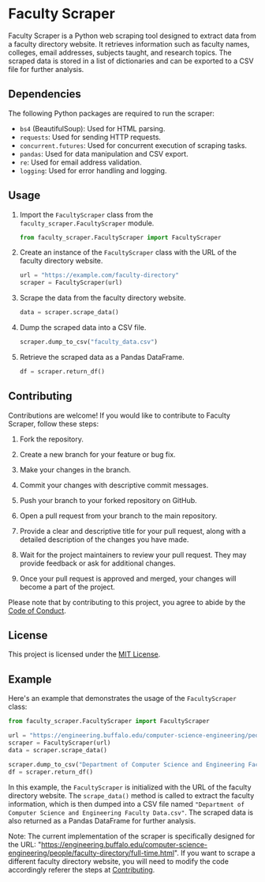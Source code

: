 # Faculty Scraper

Faculty Scraper is a Python web scraping tool designed to extract data from a faculty directory website. It retrieves information such as faculty names, colleges, email addresses, subjects taught, and research topics. The scraped data is stored in a list of dictionaries and can be exported to a CSV file for further analysis.

## Dependencies

The following Python packages are required to run the scraper:

- `bs4` (BeautifulSoup): Used for HTML parsing.
- `requests`: Used for sending HTTP requests.
- `concurrent.futures`: Used for concurrent execution of scraping tasks.
- `pandas`: Used for data manipulation and CSV export.
- `re`: Used for email address validation.
- `logging`: Used for error handling and logging.

## Usage

1. Import the `FacultyScraper` class from the `faculty_scraper.FacultyScraper` module.

   ```python
   from faculty_scraper.FacultyScraper import FacultyScraper
   ```

2. Create an instance of the `FacultyScraper` class with the URL of the faculty directory website.

   ```python
   url = "https://example.com/faculty-directory"
   scraper = FacultyScraper(url)
   ```

3. Scrape the data from the faculty directory website.

   ```python
   data = scraper.scrape_data()
   ```

4. Dump the scraped data into a CSV file.

   ```python
   scraper.dump_to_csv("faculty_data.csv")
   ```

5. Retrieve the scraped data as a Pandas DataFrame.

   ```python
   df = scraper.return_df()
   ```

## Contributing

Contributions are welcome! If you would like to contribute to Faculty Scraper, follow these steps:

1. Fork the repository.

2. Create a new branch for your feature or bug fix.

3. Make your changes in the branch.

4. Commit your changes with descriptive commit messages.

5. Push your branch to your forked repository on GitHub.

6. Open a pull request from your branch to the main repository.

7. Provide a clear and descriptive title for your pull request, along with a detailed description of the changes you have made.

8. Wait for the project maintainers to review your pull request. They may provide feedback or ask for additional changes.

9. Once your pull request is approved and merged, your changes will become a part of the project.

Please note that by contributing to this project, you agree to abide by the [Code of Conduct](CODE_OF_CONDUCT.md).

## License

This project is licensed under the [MIT License](LICENSE).

## Example

Here's an example that demonstrates the usage of the `FacultyScraper` class:

```python
from faculty_scraper.FacultyScraper import FacultyScraper

url = "https://engineering.buffalo.edu/computer-science-engineering/people/faculty-directory/full-time.html"
scraper = FacultyScraper(url)
data = scraper.scrape_data()

scraper.dump_to_csv("Department of Computer Science and Engineering Faculty Data.csv")
df = scraper.return_df()
```
In this example, the `FacultyScraper` is initialized with the URL of the faculty directory website. The `scrape_data()` method is called to extract the faculty information, which is then dumped into a CSV file named `"Department of Computer Science and Engineering Faculty Data.csv"`. The scraped data is also returned as a Pandas DataFrame for further analysis.

Note: The current implementation of the scraper is specifically designed for the URL: "https://engineering.buffalo.edu/computer-science-engineering/people/faculty-directory/full-time.html". If you want to scrape a different faculty directory website, you will need to modify the code accordingly referer the steps at [Contributing](https://github.com/pChitral/University-at-Buffalo-Faculty-Web-Scraper#contributing).